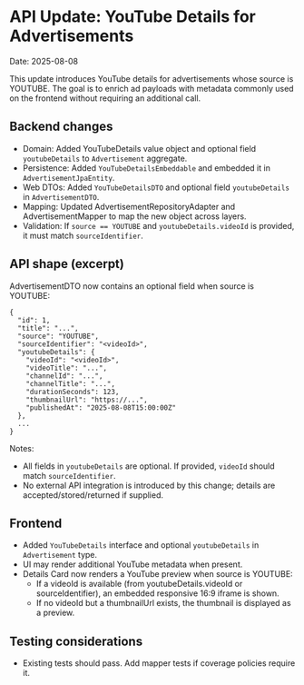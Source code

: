 # API Update: YouTube Details for Advertisements

Date: 2025-08-08

This update introduces YouTube details for advertisements whose source is YOUTUBE. The goal is to enrich ad payloads with metadata commonly used on the frontend without requiring an additional call.

## Backend changes
- Domain: Added YouTubeDetails value object and optional field `youtubeDetails` to `Advertisement` aggregate.
- Persistence: Added `YouTubeDetailsEmbeddable` and embedded it in `AdvertisementJpaEntity`.
- Web DTOs: Added `YouTubeDetailsDTO` and optional field `youtubeDetails` in `AdvertisementDTO`.
- Mapping: Updated AdvertisementRepositoryAdapter and AdvertisementMapper to map the new object across layers.
- Validation: If `source == YOUTUBE` and `youtubeDetails.videoId` is provided, it must match `sourceIdentifier`.

## API shape (excerpt)
AdvertisementDTO now contains an optional field when source is YOUTUBE:

```
{
  "id": 1,
  "title": "...",
  "source": "YOUTUBE",
  "sourceIdentifier": "<videoId>",
  "youtubeDetails": {
    "videoId": "<videoId>",
    "videoTitle": "...",
    "channelId": "...",
    "channelTitle": "...",
    "durationSeconds": 123,
    "thumbnailUrl": "https://...",
    "publishedAt": "2025-08-08T15:00:00Z"
  },
  ...
}
```

Notes:
- All fields in `youtubeDetails` are optional. If provided, `videoId` should match `sourceIdentifier`.
- No external API integration is introduced by this change; details are accepted/stored/returned if supplied.

## Frontend
- Added `YouTubeDetails` interface and optional `youtubeDetails` in `Advertisement` type.
- UI may render additional YouTube metadata when present.
- Details Card now renders a YouTube preview when source is YOUTUBE:
  - If a videoId is available (from youtubeDetails.videoId or sourceIdentifier), an embedded responsive 16:9 iframe is shown.
  - If no videoId but a thumbnailUrl exists, the thumbnail is displayed as a preview.

## Testing considerations
- Existing tests should pass. Add mapper tests if coverage policies require it.
